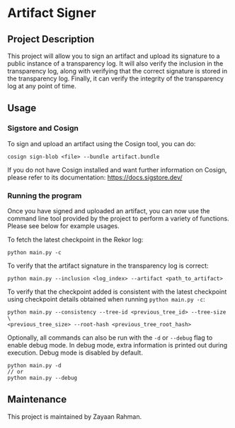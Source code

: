 # Artifact Signer

## Project Description
This project will allow you to sign an artifact and upload its signature to a public instance of a transparency log. It will also verify the inclusion in the transparency log, along with verifying that the correct signature is stored in the transparency log.  Finally, it can verify the integrity of the transparency log at any point of time.

## Usage

### Sigstore and Cosign
To sign and upload an artifact using the Cosign tool, you can do:
```
cosign sign-blob <file> --bundle artifact.bundle
```
If you do not have Cosign installed and want further information on Cosign, please refer to its documentation: https://docs.sigstore.dev/

### Running the program
Once you have signed and uploaded an artifact, you can now use the command line tool provided by the project to perform a variety of functions. Please see below for example usages.

To fetch the latest checkpoint in the Rekor log:
```
python main.py -c
```

To verify that the artifact signature in the transparency log is correct:
```
python main.py --inclusion <log_index> --artifact <path_to_artifact>
```

To verify that the checkpoint added is consistent with the latest checkpoint using checkpoint details obtained when running `python main.py -c`:
```
python main.py --consistency --tree-id <previous_tree_id> --tree-size \
<previous_tree_size> --root-hash <previous_tree_root_hash>
```

Optionally, all commands can also be run with the `-d` or `--debug` flag to enable debug mode. In debug mode, extra information is printed out during execution. Debug mode is disabled by default.
```
python main.py -d
// or
python main.py --debug
```

## Maintenance
This project is maintained by Zayaan Rahman.